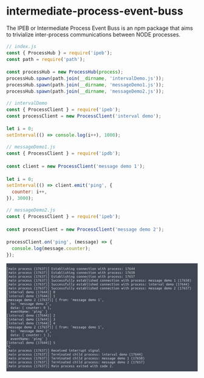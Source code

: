 # intermediate-process-event-buss

The IPEB or Intermediate Process Event Buss is an npm package that aims to trivialize inter-process communications between NODE processes.

```js
// index.js
const { ProcessHub } = require('ipeb');
const path = require('path');

const processHub = new ProcessHub(process);
processHub.spawn(path.join(__dirname, 'intervalDemo.js'));
processHub.spawn(path.join(__dirname, 'messageDemo1.js'));
processHub.spawn(path.join(__dirname, 'messageDemo2.js'));
```

```js
// intervalDemo
const { ProcessClient } = require('ipeb');
const processClient = new ProcessClient('interval demo');

let i = 0;
setInterval(() => console.log(i++), 1000);
```

```js
// messageDemo1.js
const { ProcessClient } = require('ipdb');

const client = new ProcessClient('message demo 1');

let i = 0;
setInterval(() => client.emit('ping', {
  counter: i++,
}), 3000);
```

```js
// messageDemo2.js
const { ProcessClient } = require('ipeb');

const processClient = new ProcessClient('message demo 2');

processClient.on('ping', (message) => {
  console.log(message.counter);
});
```

![demo image](./assets/demo.png)
